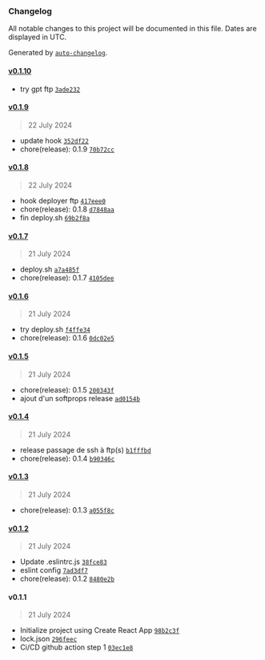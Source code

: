### Changelog

All notable changes to this project will be documented in this file. Dates are displayed in UTC.

Generated by [`auto-changelog`](https://github.com/CookPete/auto-changelog).

#### [v0.1.10](https://github.com/ShivaArmada/CyberFLEX-P8/compare/v0.1.9...v0.1.10)

- try gpt ftp [`3ade232`](https://github.com/ShivaArmada/CyberFLEX-P8/commit/3ade232a63a81b45f4f9dc03094a085386858e33)

#### [v0.1.9](https://github.com/ShivaArmada/CyberFLEX-P8/compare/v0.1.8...v0.1.9)

> 22 July 2024

- update hook [`352df22`](https://github.com/ShivaArmada/CyberFLEX-P8/commit/352df229f8a9ecab36c4c0aa5bb660de82ef68ac)
- chore(release): 0.1.9 [`70b72cc`](https://github.com/ShivaArmada/CyberFLEX-P8/commit/70b72cc76594336276678ea54fb6c4014099e3c3)

#### [v0.1.8](https://github.com/ShivaArmada/CyberFLEX-P8/compare/v0.1.7...v0.1.8)

> 22 July 2024

- hook deployer ftp [`417eee0`](https://github.com/ShivaArmada/CyberFLEX-P8/commit/417eee0f089727707c6e8704789159dddd099768)
- chore(release): 0.1.8 [`d7848aa`](https://github.com/ShivaArmada/CyberFLEX-P8/commit/d7848aa23241b5ea18354de931b3d8498066b923)
- fin deploy.sh [`69b2f8a`](https://github.com/ShivaArmada/CyberFLEX-P8/commit/69b2f8ad89e4c4112e87e2ade486d6eaa35367ee)

#### [v0.1.7](https://github.com/ShivaArmada/CyberFLEX-P8/compare/v0.1.6...v0.1.7)

> 21 July 2024

- deploy.sh [`a7a485f`](https://github.com/ShivaArmada/CyberFLEX-P8/commit/a7a485f6a71570ba435e9194fd6d01168cfed0e4)
- chore(release): 0.1.7 [`4105dee`](https://github.com/ShivaArmada/CyberFLEX-P8/commit/4105deee06ead37b3d9797091afbe08b2867e6f8)

#### [v0.1.6](https://github.com/ShivaArmada/CyberFLEX-P8/compare/v0.1.5...v0.1.6)

> 21 July 2024

- try deploy.sh [`f4ffe34`](https://github.com/ShivaArmada/CyberFLEX-P8/commit/f4ffe348ec11b626981e32ea1a93204e60abd11a)
- chore(release): 0.1.6 [`0dc02e5`](https://github.com/ShivaArmada/CyberFLEX-P8/commit/0dc02e568b0dd1c7c6ecb419d5e2eae990cce529)

#### [v0.1.5](https://github.com/ShivaArmada/CyberFLEX-P8/compare/v0.1.4...v0.1.5)

> 21 July 2024

- chore(release): 0.1.5 [`200343f`](https://github.com/ShivaArmada/CyberFLEX-P8/commit/200343f53e5e7904e44e118962ebb413ab495348)
- ajout d'un softprops release [`ad0154b`](https://github.com/ShivaArmada/CyberFLEX-P8/commit/ad0154b048d02867dda367cb884aabce61b1bdde)

#### [v0.1.4](https://github.com/ShivaArmada/CyberFLEX-P8/compare/v0.1.3...v0.1.4)

> 21 July 2024

- release passage de ssh à ftp(s) [`b1fffbd`](https://github.com/ShivaArmada/CyberFLEX-P8/commit/b1fffbd863363d72263e982b1f7595332e8ddfbf)
- chore(release): 0.1.4 [`b90346c`](https://github.com/ShivaArmada/CyberFLEX-P8/commit/b90346c769aa1c8c492a7c087ff519c98c5e03a7)

#### [v0.1.3](https://github.com/ShivaArmada/CyberFLEX-P8/compare/v0.1.2...v0.1.3)

> 21 July 2024

- chore(release): 0.1.3 [`a055f8c`](https://github.com/ShivaArmada/CyberFLEX-P8/commit/a055f8c7a7cb5c72a0d84a726be48bbdf37ac873)

#### [v0.1.2](https://github.com/ShivaArmada/CyberFLEX-P8/compare/v0.1.1...v0.1.2)

> 21 July 2024

- Update .eslintrc.js [`38fce83`](https://github.com/ShivaArmada/CyberFLEX-P8/commit/38fce833edc87de60ab227b169fc6aff37315b57)
- eslint config [`7ad3df7`](https://github.com/ShivaArmada/CyberFLEX-P8/commit/7ad3df70eaf7d60f59259afda2f1df61cf4d9edc)
- chore(release): 0.1.2 [`8480e2b`](https://github.com/ShivaArmada/CyberFLEX-P8/commit/8480e2be2e9bbcb7d3a2765aa7bbb004b838af03)

#### v0.1.1

> 21 July 2024

- Initialize project using Create React App [`98b2c3f`](https://github.com/ShivaArmada/CyberFLEX-P8/commit/98b2c3f79ba8c0bd00bfa2a2afcdd56b1be06332)
- lock.json [`296feec`](https://github.com/ShivaArmada/CyberFLEX-P8/commit/296feecc677fb5add5ca40722dc8435c13fa0ce6)
- Ci/CD github action step 1 [`03ec1e8`](https://github.com/ShivaArmada/CyberFLEX-P8/commit/03ec1e885b1e3b87cf7adfd196b3e0f9dc328a3c)
